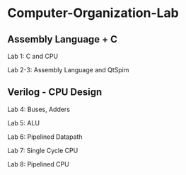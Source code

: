 # Computer-Organization-Lab

## Assembly Language + C

Lab 1: C and CPU

Lab 2-3: Assembly Language and QtSpim

## Verilog - CPU Design

Lab 4: Buses, Adders

Lab 5: ALU

Lab 6: Pipelined Datapath

Lab 7: Single Cycle CPU

Lab 8: Pipelined CPU
